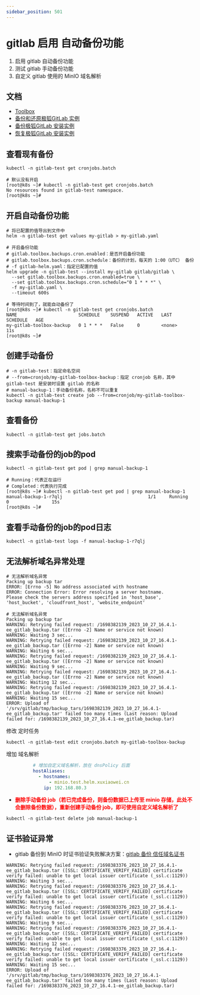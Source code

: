 ```yaml
---
sidebar_position: 501
---
```


# gitlab 启用 自动备份功能

1. 启用 gitlab 自动备份功能
2. 测试 gitlab 手动备份功能
3. 自定义 gitlab 使用的 MinIO 域名解析

## 文档

- [Toolbox](https://docs.gitlab.cn/charts/charts/gitlab/toolbox/index.html)
- [备份和还原极狐GitLab 实例](https://docs.gitlab.cn/charts/backup-restore/)
- [备份极狐GitLab 安装实例](https://docs.gitlab.cn/charts/backup-restore/backup.html)
- [恢复极狐GitLab 安装实例](https://docs.gitlab.cn/charts/backup-restore/restore.html)

## 查看现有备份

```shell
kubectl -n gitlab-test get cronjobs.batch
```

```shell
# 默认没有开启
[root@k8s ~]# kubectl -n gitlab-test get cronjobs.batch
No resources found in gitlab-test namespace.
[root@k8s ~]# 
```

## 开启自动备份功能

```shell
# 将已配置的值导出到文件中
helm -n gitlab-test get values my-gitlab > my-gitlab.yaml

# 开启备份功能
# gitlab.toolbox.backups.cron.enabled：是否开启备份功能
# gitlab.toolbox.backups.cron.schedule：备份的计划，每天的 1:00（UTC） 备份
# -f gitlab-helm.yaml：指定已配置的值
helm upgrade -n gitlab-test --install my-gitlab gitlab/gitlab \
  --set gitlab.toolbox.backups.cron.enabled=true \
  --set gitlab.toolbox.backups.cron.schedule="0 1 * * *" \
  -f my-gitlab.yaml \
  --timeout 600s
```

```shell
# 等待时间到了，就能自动备份了
[root@k8s ~]# kubectl -n gitlab-test get cronjobs.batch
NAME                       SCHEDULE    SUSPEND   ACTIVE   LAST SCHEDULE   AGE
my-gitlab-toolbox-backup   0 1 * * *   False     0        <none>          11s
[root@k8s ~]# 
```

## 创建手动备份

```shell
# -n gitlab-test：指定命名空间
# --from=cronjob/my-gitlab-toolbox-backup：指定 cronjob 名称，其中 gitlab-test 是安装时设置 gitlab 的名称
# manual-backup-1：手动备份名称，名称不可以重复
kubectl -n gitlab-test create job --from=cronjob/my-gitlab-toolbox-backup manual-backup-1
```

## 查看备份

```shell
kubectl -n gitlab-test get jobs.batch
```

## 搜索手动备份的job的pod

```shell
kubectl -n gitlab-test get pod | grep manual-backup-1
```

```shell
# Running：代表正在运行
# Completed：代表执行完成
[root@k8s ~]# kubectl -n gitlab-test get pod | grep manual-backup-1
manual-backup-1-r7qlj                                1/1     Running     0                15s
[root@k8s ~]#
```

## 查看手动备份的job的pod日志

```shell
kubectl -n gitlab-test logs -f manual-backup-1-r7qlj
```

## 无法解析域名异常处理

```shell
# 无法解析域名异常
Packing up backup tar
ERROR: [Errno -5] No address associated with hostname
ERROR: Connection Error: Error resolving a server hostname.
Please check the servers address specified in 'host_base', 'host_bucket', 'cloudfront_host', 'website_endpoint'
```

```shell
# 无法解析域名异常
Packing up backup tar
WARNING: Retrying failed request: /1698382139_2023_10_27_16.4.1-ee_gitlab_backup.tar ([Errno -2] Name or service not known)
WARNING: Waiting 3 sec...
WARNING: Retrying failed request: /1698382139_2023_10_27_16.4.1-ee_gitlab_backup.tar ([Errno -2] Name or service not known)
WARNING: Waiting 6 sec...
WARNING: Retrying failed request: /1698382139_2023_10_27_16.4.1-ee_gitlab_backup.tar ([Errno -2] Name or service not known)
WARNING: Waiting 9 sec...
WARNING: Retrying failed request: /1698382139_2023_10_27_16.4.1-ee_gitlab_backup.tar ([Errno -2] Name or service not known)
WARNING: Waiting 12 sec...
WARNING: Retrying failed request: /1698382139_2023_10_27_16.4.1-ee_gitlab_backup.tar ([Errno -2] Name or service not known)
WARNING: Waiting 15 sec...
ERROR: Upload of '/srv/gitlab/tmp/backup_tars/1698382139_2023_10_27_16.4.1-ee_gitlab_backup.tar' failed too many times (Last reason: Upload failed for: /1698382139_2023_10_27_16.4.1-ee_gitlab_backup.tar)
```

修改 定时任务

```shell
kubectl -n gitlab-test edit cronjobs.batch my-gitlab-toolbox-backup
```

增加 域名解析

```yaml
          # 增加自定义域名解析，放在 dnsPolicy 后面
          hostAliases:
            - hostnames:
                - minio.test.helm.xuxiaowei.cn
              ip: 192.168.80.3
```

- <strong><font color="red">删除手动备份 job（若已完成备份，则备份数据已上传至 minio 存储，此处不会删除备份数据），重新创建手动备份
  job，即可使用自定义域名解析了</font></strong>

```shell
kubectl -n gitlab-test delete job manual-backup-1
```

## 证书验证异常

- gitlab 备份到 MinIO 时证书验证失败解决方案：[gitlab 备份 信任域名证书](gitlab-backup-trust-ssl.md)

```shell
WARNING: Retrying failed request: /1698383376_2023_10_27_16.4.1-ee_gitlab_backup.tar ([SSL: CERTIFICATE_VERIFY_FAILED] certificate verify failed: unable to get local issuer certificate (_ssl.c:1129))
WARNING: Waiting 3 sec...
WARNING: Retrying failed request: /1698383376_2023_10_27_16.4.1-ee_gitlab_backup.tar ([SSL: CERTIFICATE_VERIFY_FAILED] certificate verify failed: unable to get local issuer certificate (_ssl.c:1129))
WARNING: Waiting 6 sec...
WARNING: Retrying failed request: /1698383376_2023_10_27_16.4.1-ee_gitlab_backup.tar ([SSL: CERTIFICATE_VERIFY_FAILED] certificate verify failed: unable to get local issuer certificate (_ssl.c:1129))
WARNING: Waiting 9 sec...
WARNING: Retrying failed request: /1698383376_2023_10_27_16.4.1-ee_gitlab_backup.tar ([SSL: CERTIFICATE_VERIFY_FAILED] certificate verify failed: unable to get local issuer certificate (_ssl.c:1129))
WARNING: Waiting 12 sec...
WARNING: Retrying failed request: /1698383376_2023_10_27_16.4.1-ee_gitlab_backup.tar ([SSL: CERTIFICATE_VERIFY_FAILED] certificate verify failed: unable to get local issuer certificate (_ssl.c:1129))
WARNING: Waiting 15 sec...
ERROR: Upload of '/srv/gitlab/tmp/backup_tars/1698383376_2023_10_27_16.4.1-ee_gitlab_backup.tar' failed too many times (Last reason: Upload failed for: /1698383376_2023_10_27_16.4.1-ee_gitlab_backup.tar)
```
